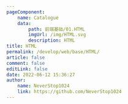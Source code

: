 ```yaml
---
pageComponent:
    name: Catalogue
    data:
        path: 前端基础/01.HTML
        imgUrl: /img/HTML.svg
        description: HTML
title: HTML
permalink: /develop/web/base/HTML/
article: false
comment: false
editLink: false
date: 2022-06-12 15:36:27
author:
    name: NeverStop1024
    link: https://github.com/NeverStop1024
---
```

